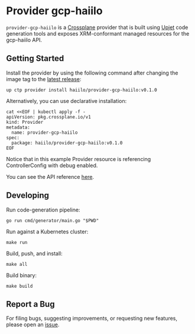 # Provider gcp-haiilo

`provider-gcp-haiilo` is a [Crossplane](https://crossplane.io/) provider that
is built using [Upjet](https://github.com/upbound/upjet) code
generation tools and exposes XRM-conformant managed resources for the
gcp-haiilo API.

## Getting Started

Install the provider by using the following command after changing the image tag
to the [latest release](https://marketplace.upbound.io/providers/haiilo/provider-gcp-haiilo):
```
up ctp provider install haiilo/provider-gcp-haiilo:v0.1.0
```

Alternatively, you can use declarative installation:
```
cat <<EOF | kubectl apply -f -
apiVersion: pkg.crossplane.io/v1
kind: Provider
metadata:
  name: provider-gcp-haiilo
spec:
  package: haiilo/provider-gcp-haiilo:v0.1.0
EOF
```

Notice that in this example Provider resource is referencing ControllerConfig with debug enabled.

You can see the API reference [here](https://doc.crds.dev/github.com/haiilo/provider-gcp-haiilo).

## Developing

Run code-generation pipeline:
```console
go run cmd/generator/main.go "$PWD"
```

Run against a Kubernetes cluster:

```console
make run
```

Build, push, and install:

```console
make all
```

Build binary:

```console
make build
```

## Report a Bug

For filing bugs, suggesting improvements, or requesting new features, please
open an [issue](https://github.com/haiilo/provider-gcp-haiilo/issues).
